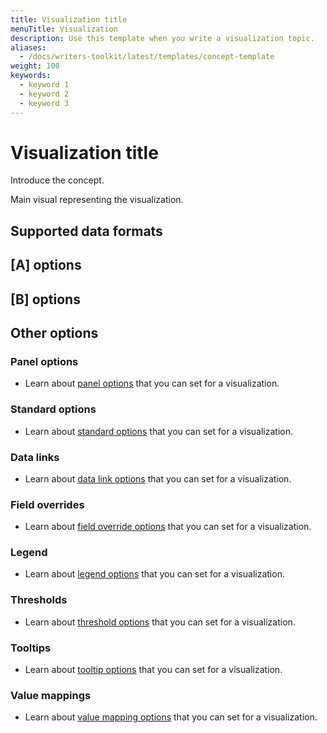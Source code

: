 ```yaml
---
title: Visualization title
menuTitle: Visualization
description: Use this template when you write a visualization topic.
aliases:
  - /docs/writers-toolkit/latest/templates/concept-template
weight: 100
keywords:
  - keyword 1
  - keyword 2
  - keyword 3
---
```


<!-- Refer to [Front matter]({{< relref "../../front-matter/" >}}) for more information about how to populate front matter. -->

# Visualization title

<!-- The visualization title is required. This is the name of the visualization as it appears in the UI. For example: Time series.

A visualization topic provides an overview to help end users understand how to best use the visualization type and the options available to them in the user interface (UI). Visualization topics always include conceptual and reference content and may include task content.

Refer to the [Visualization topic documentation](https://grafana.com/docs/writers-toolkit/writing-guide/topic-types/visualization/) for guidelines on writing a visualization topic.
-->

Introduce the concept.

<!-- The introduction is required. Add an introduction to the visualization that explains what visualization type can help the user do. -->

Main visual representing the visualization.

<!-- A screenshot is generally preferred because it's easiest to maintain, but a five-to-ten second video is acceptable. Please don't use longer videos as the main visual aid here. They can be added elsewhere in the page, if needed. -->

## Supported data formats

<!-- Provide guidance about which data formats are supported by the visualization type with example use cases. Does not apply to a widget topic. -->

## [A] options

<!-- For each drop-down section of options in the edit panel add a section in the topic with the name of the UI section, followed by the word "options." This doesn't include the sections linked from the **Other options** section. -->

## [B] options

<!-- For each drop-down section of options in the edit panel add a section in the topic with the name of the UI section, followed by the word "options." This doesn't include the sections linked from the **Other options** section. -->

## Other options

<!-- Link out to common visualization options Use H3s for each section to make them easily scannable. -->

### Panel options

- Learn about [panel options](https://grafana.com/docs/grafana/latest/panels-visualizations/configure-thresholds) that you can set for a visualization.

### Standard options

- Learn about [standard options](https://grafana.com/docs/grafana/latest/panels-visualizations/configure-standard-options) that you can set for a visualization.

### Data links

- Learn about [data link options](https://grafana.com/docs/grafana/latest/panels-visualizations/configure-data-links) that you can set for a visualization.

### Field overrides

- Learn about [field override options](https://grafana.com/docs/grafana/latest/panels-visualizations/configure-overrides) that you can set for a visualization.

### Legend

- Learn about [legend options](https://grafana.com/docs/grafana/latest/panels-visualizations/configure-legend) that you can set for a visualization.

### Thresholds

- Learn about [threshold options](https://grafana.com/docs/grafana/latest/panels-visualizations/configure-thresholds) that you can set for a visualization.

### Tooltips

- Learn about [tooltip options](https://grafana.com/docs/grafana/latest/panels-visualizations) that you can set for a visualization.

### Value mappings

- Learn about [value mapping options](https://grafana.com/docs/grafana/latest/panels-visualizations/configure-value-mappings) that you can set for a visualization.
